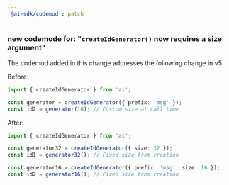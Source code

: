 ```yaml
---
'@ai-sdk/codemod': patch
---
```


### new codemode for: "`createIdGenerator()` now requires a size argument"

The codemod added in this change addresses the following change in v5

Before:

```ts
import { createIdGenerator } from 'ai';

const generator = createIdGenerator({ prefix: 'msg' });
const id2 = generator(16); // Custom size at call time
```

After:

```ts
import { createIdGenerator } from 'ai';

const generator32 = createIdGenerator({ size: 32 });
const id1 = generator32(); // Fixed size from creation

const generator16 = createIdGenerator({ prefix: 'msg', size: 16 });
const id2 = generator16(); // Fixed size from creation
```
